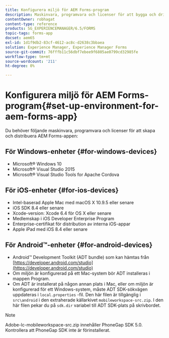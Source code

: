 ```yaml
---
title: Konfigurera miljö för AEM Forms-program
description: Maskinvara, programvara och licenser för att bygga och driftsätta AEM Forms-appen.
contentOwner: robhagat
content-type: reference
products: SG_EXPERIENCEMANAGER/6.5/FORMS
topic-tags: forms-app
docset: aem65
exl-id: 1d1f9db2-83cf-4612-ac8c-d2638c3bbaea
solution: Experience Manager, Experience Manager Forms
source-git-commit: 76fffb11c56dbf7ebee9f6805ae0799cd32985fe
workflow-type: tm+mt
source-wordcount: '211'
ht-degree: 0%

---
```


# Konfigurera miljö för AEM Forms-program{#set-up-environment-for-aem-forms-app}

Du behöver följande maskinvara, programvara och licenser för att skapa och distribuera AEM Forms-appen:

## För Windows-enheter {#for-windows-devices}

* Microsoft® Windows 10
* Microsoft® Visual Studio 2015
* Microsoft® Visual Studio Tools for Apache Cordova

## För iOS-enheter {#for-ios-devices}

* Intel-baserad Apple Mac med macOS X 10.9.5 eller senare
* iOS SDK 8.4 eller senare
* Xcode-version: Xcode 6.4 för OS X eller senare
* Medlemskap i iOS Developer Enterprise Program
* Enterprise-certifikat för distribution av interna iOS-appar
* Apple iPad med iOS 8.4 eller senare

## För Android™-enheter {#for-android-devices}

* Android™ Development Toolkit (ADT bundle) som kan hämtas från [https://developer.android.com/studio](https://developer.android.com/studio)
* Om miljön är konfigurerad på ett Mac-system bör ADT installeras i mappen Program.
* Om ADT är installerat på någon annan plats i Mac, eller om miljön är konfigurerad för ett Windows-system, måste ADT SDK-sökvägen uppdateras i `local.properties` -fil. Den här filen är tillgänglig i `src\android` i den extraherade källarkivet `mobileworkspace-src.zip`. I den här filen pekar du på `sdk.dir` variabel till ADT SDK-plats på skrivbordet.

>[!NOTE]
>
>Adobe-lc-mobileworkspace-src.zip innehåller PhoneGap SDK 5.0. Kontrollera att PhoneGap SDK inte är förinstallerat.
